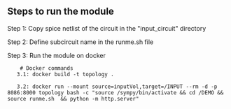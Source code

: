 ## Steps to run the module


Step 1: Copy spice netlist of the circuit in the "input_circuit" directory


Step 2: Define subcircuit name in the runme.sh file 

Step 3: Run the module on docker

        # Docker commands
       3.1: docker build -t topology .
       
       3.2: docker run --mount source=inputVol,target=/INPUT --rm -d -p 8086:8000 topology bash -c "source /sympy/bin/activate && cd /DEMO && source runme.sh  && python -m http.server"
       


